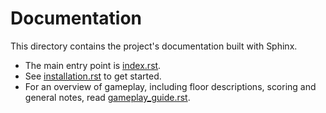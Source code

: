 # Documentation

This directory contains the project's documentation built with Sphinx.

- The main entry point is [index.rst](index.rst).
- See [installation.rst](installation.rst) to get started.
- For an overview of gameplay, including floor descriptions, scoring and general
  notes, read [gameplay_guide.rst](gameplay_guide.rst).


